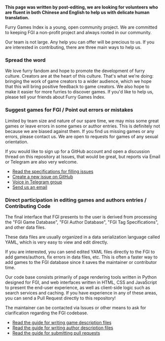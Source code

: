 **This page was written by post-editing, we are looking for volunteers who are fluent in both Chinese and English to help us with delicate human translation.**

Furry Games Index is a young, open community project. We are committed to keeping FGI a non-profit project and always rooted in our community.

Our team is not large. Any help you can offer will be precious to us. If you are interested in contributing, there are three main ways to help us.

### Spread the word

We love furry fandom and hope to promote the development of furry culture. Creators are at the heart of this culture. That's what we're doing: bringing the work of game creators to a wider audience, which we hope that this will bring positive feedback to game creators. We also hope to make it easier for more furries to discover games. If you'd like to help us, please tell your friends about Furry Games Index.

### Suggest games for FGI / Point out errors or mistakes

Limited by team size and nature of our spare time, we may miss some great games or leave errors in some games or author entries. This is definitely not because we are biased against them. If you find us missing games or any errors, please contact us. We are open to requests for games of any sexual orientation.

If you would like to sign up for a GitHub account and open a discussion thread on this repository at Issues, that would be great, but reports via Email or Telegram are also very welcome.

- [Read the specifications for filling issues](https://github.com/FurryGamesIndex/games/wiki/Filing-Issues)
- [Create a new issue on GitHub](https://github.com/FurryGamesIndex/games/issues/new/choose)
- [Voice in Telegram group](https://t.me/+pTJEQy_b64E4MzQx)
- [Send us an email](mailto:webmaster@furrygames.top)

### Direct participation in editing games and authors entries / Contributing Code

The final interface that FGI presents to the user is derived from processing the "FGI Game Database", "FGI Author Database", "FGI Tag Specifications", and other data files.

These data files are usually organized in a data serialization language called YAML, which is very easy to view and edit directly.

If you are interested, you can send edited YAML files directly to the FGI to add games/authors, fix errors in data files, etc. This is often a faster way to add games to the FGI database since it saves the maintainer or contributor time.

Our code base consists primarily of page rendering tools written in Python designed for FGI, and web interfaces written in HTML, CSS and JavaScript to present the end-user experience, as well as client-side logic such as search services and caching. If you have experience in any of these areas, you can send a Pull Request directly to this repository!

The maintainer can be contacted via Issues or other means to ask for clarification regarding the FGI codebase.

- [Read the guide for writing game description files](https://github.com/FurryGamesIndex/games/wiki/Writing-Game-Description-Files)
- [Read the guide for writing author description files](https://github.com/FurryGamesIndex/games/wiki/Writing-Author-Description-Files)
- [Read the guide for submitting pull requests](https://github.com/FurryGamesIndex/games/wiki/Submitting-Pull-Requests)
